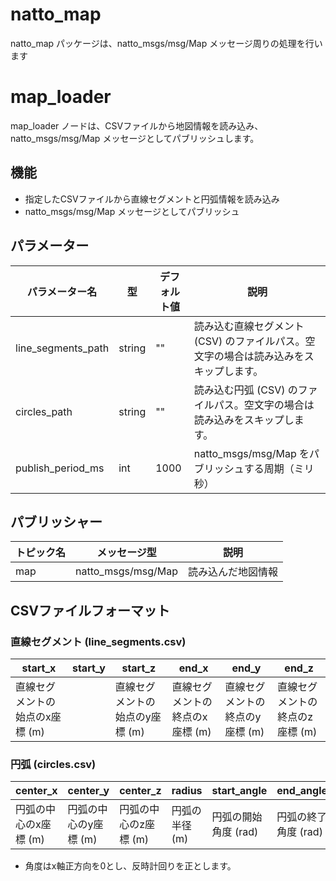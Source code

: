 # natto_map
natto_map パッケージは、natto_msgs/msg/Map メッセージ周りの処理を行います

# map_loader
map_loader ノードは、CSVファイルから地図情報を読み込み、natto_msgs/msg/Map メッセージとしてパブリッシュします。

## 機能
- 指定したCSVファイルから直線セグメントと円弧情報を読み込み
- natto_msgs/msg/Map メッセージとしてパブリッシュ

## パラメーター
| パラメーター名 | 型 | デフォルト値 | 説明 |
| - | - | - | - |
| line_segments_path | string | "" | 読み込む直線セグメント (CSV) のファイルパス。空文字の場合は読み込みをスキップします。 |
| circles_path       | string | "" | 読み込む円弧 (CSV) のファイルパス。空文字の場合は読み込みをスキップします。 |
| publish_period_ms  | int    | 1000 | natto_msgs/msg/Map をパブリッシュする周期（ミリ秒） |

## パブリッシャー
| トピック名 | メッセージ型 | 説明 |
| - | - | - |
| map | natto_msgs/msg/Map | 読み込んだ地図情報 |

## CSVファイルフォーマット
### 直線セグメント (line_segments.csv)
| start_x | start_y | start_z | end_x | end_y | end_z |
| - | - | - | - | - | - |
| 直線セグメントの始点のx座標 (m) | | 直線セグメントの始点のy座標 (m) | 直線セグメントの終点のx座標 (m) | 直線セグメントの終点のy座標 (m) | 直線セグメントの終点のz座標 (m) |

### 円弧 (circles.csv)
| center_x | center_y | center_z | radius | start_angle | end_angle |
| - | - | - | - | - | - |
| 円弧の中心のx座標 (m) | 円弧の中心のy座標 (m) | 円弧の中心のz座標 (m) | 円弧の半径 (m) | 円弧の開始角度 (rad) | 円弧の終了角度 (rad) |

- 角度はx軸正方向を0とし、反時計回りを正とします。